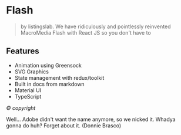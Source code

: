 # Flash

> by listingslab. We have ridiculously and pointlessly reinvented MacroMedia Flash with React JS so you don't have to 

## Features

- Animation using Greensock
- SVG Graphics
- State management with redux/toolkit
- Built in docs from markdown
- Material UI
- TypeScript

_© copyright_  

Well... Adobe didn't want the name anymore, so we nicked it. Whadya gonna do huh? Forget about it. (Donnie Brasco)
